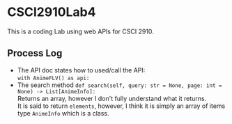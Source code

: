 # CSCI2910Lab4
This is a coding Lab using web APIs for CSCI 2910.

## Process Log
- The API doc states how to used/call the API:<br>
`with AnimeFLV() as api:`<br>
- The search method `def search(self, query: str = None, page: int = None) -> List[AnimeInfo]:`<br>
Returns an array, however I don't fully understand what it returns.<br>
It is said to return `elements`, however, I think it is simply an array of items type `AnimeInfo` which is a class.
